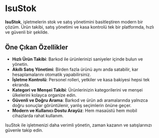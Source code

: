# IsuStok

**IsuStok**, işletmelerin stok ve satış yönetimini basitleştiren modern bir çözüm. Ürün takibi, satış yönetimi ve kasa kontrolü tek bir platformda, hızlı ve güvenli bir şekilde.

## Öne Çıkan Özellikler

- **Hızlı Ürün Takibi**: Barkod ile ürünlerinizi saniyeler içinde bulun ve yönetin.  
- **Akıllı Satış Yönetimi**: Birden fazla ürünü aynı anda satabilir, kar hesaplamalarını otomatik yapabilirsiniz.  
- **İşletme Kontrolü**: Personel rolleri, yetkiler ve kasa bakiyesi hepsi tek ekranda.  
- **Kategori ve Menşei Takibi**: Ürünlerinizin kategorilerini ve menşei ülkelerini kolayca organize edin.  
- **Güvenli ve Doğru Arama**: Barkod ve ürün adı aramalarında yalnızca doğru sonuçlar görüntülenir, yanlış seçimlerin önüne geçer.  
- **Modern ve Kullanıcı Dostu Arayüz**: Hem masaüstü hem mobil cihazlarda rahat kullanım.

IsuStok ile işletmenizi daha verimli yönetin, zaman kazanın ve satışlarınızı güvenle takip edin.
